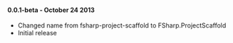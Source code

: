 #### 0.0.1-beta - October 24 2013
* Changed name from fsharp-project-scaffold to FSharp.ProjectScaffold
* Initial release
